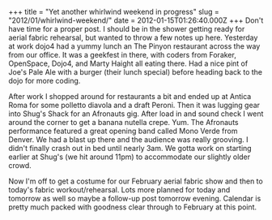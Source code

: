 +++
title = "Yet another whirlwind weekend in progress"
slug = "2012/01/whirlwind-weekend/"
date = 2012-01-15T01:26:40.000Z
+++
Don't have time for a proper post.  I should be in the shower getting ready for aerial fabric rehearsal, but wanted to throw a few notes up here.  Yesterday at work dojo4 had a yummy lunch an The Pinyon restaurant across the way from our office.  It was a geekfest in there, with coders from Foraker, OpenSpace, Dojo4, and Marty Haight all eating there.  Had a nice pint of Joe's Pale Ale with a burger (their lunch special) before heading back to the dojo for more coding.

After work I shopped around for restaurants a bit and ended up at Antica Roma for some polletto diavola and a draft Peroni.  Then it was lugging gear into Shug's Shack for an Afronauts gig.  After load in and sound check I went around the corner to get a banana nutella crepe.  Yum. The Afronauts performance featured a great opening band called Mono Verde from Denver.  We had a blast up there and the audience was really grooving.  I didn't finally crash out in bed until nearly 3am.  We gotta work on starting earlier at Shug's (we hit around 11pm) to accommodate our slightly older crowd.

Now I'm off to get a costume for our February aerial fabric show and then to today's fabric workout/rehearsal.  Lots more planned for today and tomorrow as well so maybe a follow-up post tomorrow evening.  Calendar is pretty much packed with goodness clear through to February at this point.